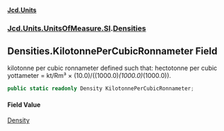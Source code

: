 #### [Jcd.Units](index.md 'index')

### [Jcd.Units.UnitsOfMeasure.SI](Jcd.Units.UnitsOfMeasure.SI.md 'Jcd.Units.UnitsOfMeasure.SI').[Densities](Densities.md 'Jcd.Units.UnitsOfMeasure.SI.Densities')

## Densities.KilotonnePerCubicRonnameter Field

kilotonne per cubic ronnameter defined such that: hectotonne per cubic yottameter = kt/Rm³ ×
(10.0)/((1000.0)*(1000.0)*(1000.0)).

```csharp
public static readonly Density KilotonnePerCubicRonnameter;
```

#### Field Value

[Density](Density.md 'Jcd.Units.UnitTypes.Density')